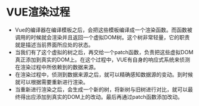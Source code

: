 # VUE渲染过程

- Vue的编译器在编译模板之后，会把这些模板编译成一个渲染函数。而函数被调用的时候就会渲染并且返回一个虚拟DOM树。这个树非常轻量，它的职责就是描述当前界面所应处的状态。
- 当我们有了这个虚拟的树之后，再交给一个patch函数，负责把这些虚拟DOM真正添加到真实的DOM上。在这个过程中，VUE有自身的响应式系统来侦测在渲染过程中所依赖到的数据来源。
- 在渲染过程中，侦测到数据来源之后，就可以精确感知数据源的变动。到时候就可以根据需要重新进行渲染。
- 当重新进行渲染之后，会生成一个新的树，将新树与旧树进行对比，就可以最终得出应添加到真实的DOM上的改动。最后再通过patch函数添加改动。

